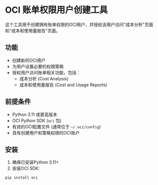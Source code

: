 # OCI 账单权限用户创建工具

这个工具用于创建拥有账单权限的OCI用户，并授权该用户访问"成本分析"页面和"成本和使用量报告"页面。

## 功能

- 创建新的OCI用户
- 为用户设置必要的权限策略
- 授权用户访问账单相关功能，包括：
  - 成本分析 (Cost Analysis)
  - 成本和使用量报告 (Cost and Usage Reports)

## 前提条件

- Python 3.11 或更高版本
- OCI Python SDK (`oci` 包)
- 有效的OCI配置文件 (通常位于 `~/.oci/config`)
- 具有创建用户和策略权限的OCI账户

## 安装

1. 确保已安装Python 3.11+
2. 安装OCI SDK:

```bash
pip install oci